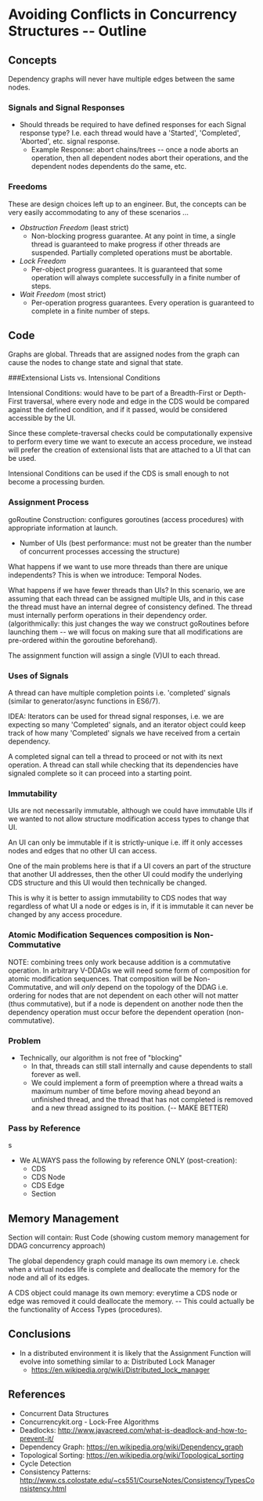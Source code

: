# Avoiding Conflicts in Concurrency Structures -- Outline

## Concepts

Dependency graphs will never have multiple edges between the same nodes.

### Signals and Signal Responses

+ Should threads be required to have defined responses for each Signal response type? I.e. each thread would have a 'Started', 'Completed', 'Aborted', etc. signal response.
    * Example Response: abort chains/trees -- once a node aborts an operation, then all dependent nodes abort their operations, and the dependent nodes dependents do the same, etc.

### Freedoms

These are design choices left up to an engineer. But, the concepts can be very easily accommodating to any of these scenarios ...

- *Obstruction Freedom* (least strict)
    + Non-blocking progress guarantee. At any point in time, a single thread is guaranteed to make progress if other threads are suspended. Partially completed operations must be abortable.
- *Lock Freedom*
    + Per-object progress guarantees. It is guaranteed that some operation will always complete successfully in a finite number of steps.
- *Wait Freedom* (most strict)
    + Per-operation progress guarantees. Every operation is guaranteed to complete in a finite number of steps.

## Code

Graphs are global. Threads that are assigned nodes from the graph can cause the nodes to change state and signal that state.

###Extensional Lists vs. Intensional Conditions

Intensional Conditions: would have to be part of a Breadth-First or Depth-First traversal, where every node and edge in the CDS would be compared against the defined condition, and if it passed, would be considered accessible by the UI.

Since these complete-traversal checks could be computationally expensive to perform every time we want to execute an access procedure, we instead will prefer the creation of extensional lists that are attached to a UI that can be used.

Intensional Conditions can be used if the CDS is small enough to not become a processing burden.

### Assignment Process

goRoutine Construction: configures goroutines (access procedures) with appropriate information at launch.

- Number of UIs (best performance: must not be greater than the number of concurrent processes accessing the structure)

What happens if we want to use more threads than there are unique independents? This is when we introduce: Temporal Nodes.

What happens if we have fewer threads than UIs? In this scenario, we are assuming that each thread can be assigned multiple UIs, and in this case the thread must have an internal degree of consistency defined. The thread must internally perform operations in their dependency order. (algorithmically: this just changes the way we construct goRoutines before launching them -- we will focus on making sure that all modifications are pre-ordered within the goroutine beforehand).

The assignment function will assign a single (V)UI to each thread.

### Uses of Signals

A thread can have multiple completion points i.e. 'completed' signals (similar to generator/async functions in ES6/7). 

IDEA: Iterators can be used for thread signal responses, i.e. we are expecting so many 'Completed' signals, and an iterator object could keep track of how many 'Completed' signals we have received from a certain dependency.

A completed signal can tell a thread to proceed or not with its next operation. A thread can stall while checking that its dependencies have signaled complete so it can proceed into a starting point.

### Immutability

UIs are not necessarily immutable, although we could have immutable UIs if we wanted to not allow structure modification access types to change that UI.

An UI can only be immutable if it is strictly-unique i.e. iff it only accesses nodes and edges that no other UI can access.

One of the main problems here is that if a UI covers an part of the structure that another UI addresses, then the other UI could modify the underlying CDS structure and this UI would then technically be changed.

This is why it is better to assign immutability to CDS nodes that way regardless of what UI a node or edges is in, if it is immutable it can never be changed by any access procedure.

### Atomic Modification Sequences composition is Non-Commutative

NOTE: combining trees only work because addition is a commutative operation. In arbitrary V-DDAGs we will need some form of composition for atomic modification sequences. That composition will be Non-Commutative, and will *only* depend on the topology of the DDAG i.e. ordering for nodes that are not dependent on each other will not matter (thus commutative), but if a node is dependent on another node then the dependency operation must occur before the dependent operation (non-commutative).

### Problem

- Technically, our algorithm is not free of "blocking"
    + In that, threads can still stall internally and cause dependents to stall forever as well.
    + We could implement a form of preemption where a thread waits a maximum number of time before moving ahead beyond an unfinished thread, and the thread that has not completed is removed and a new thread assigned to its position. (-- MAKE BETTER)

### Pass by Reference
s
- We ALWAYS pass the following by reference ONLY (post-creation):
    + CDS
    + CDS Node
    + CDS Edge
    + Section

## Memory Management

Section will contain: Rust Code (showing custom memory management for DDAG concurrency approach)

The global dependency graph could manage its own memory i.e. check when a virtual nodes life is complete and deallocate the memory for the node and all of its edges.

A CDS object could manage its own memory: everytime a CDS node or edge was removed it could deallocate the memory. -- This could actually be the functionality of Access Types (procedures).

## Conclusions

- In a distributed environment it is likely that the Assignment Function will evolve into something similar to a: Distributed Lock Manager
    * https://en.wikipedia.org/wiki/Distributed_lock_manager

## References

- Concurrent Data Structures
- Concurrencykit.org - Lock-Free Algorithms
- Deadlocks: http://www.javacreed.com/what-is-deadlock-and-how-to-prevent-it/
- Dependency Graph: https://en.wikipedia.org/wiki/Dependency_graph
- Topological Sorting: https://en.wikipedia.org/wiki/Topological_sorting
- Cycle Detection
- Consistency Patterns: http://www.cs.colostate.edu/~cs551/CourseNotes/Consistency/TypesConsistency.html